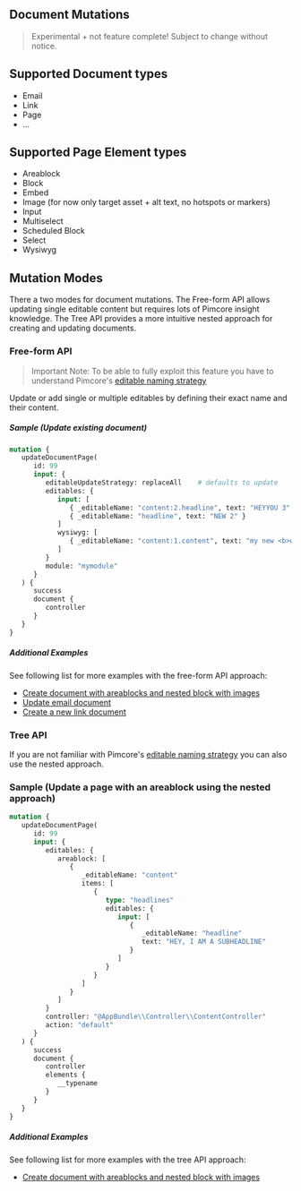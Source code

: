 ## Document Mutations

> Experimental + not feature complete! Subject to change without notice.
 
## Supported Document types

* Email
* Link
* Page
* ...

## Supported Page Element types

* Areablock
* Block
* Embed  
* Image (for now only target asset + alt text, no hotspots or markers)
* Input
* Multiselect
* Scheduled Block
* Select
* Wysiwyg

## Mutation Modes

There a two modes for document mutations. The Free-form API allows updating single editable content but
requires lots of Pimcore insight knowledge. The Tree API provides a more intuitive nested approach for
creating and updating documents. 


### Free-form API

> Important Note: To be able to fully exploit this feature you have to understand Pimcore's [editable naming strategy](https://pimcore.com/docs/6.x/Development_Documentation/Documents/Editable_Naming_Strategies.html) 

Update or add single or multiple editables by defining their exact name and their content.

##### Sample (Update existing document)


```graphql
mutation {
   updateDocumentPage(
      id: 99
      input: {
         editableUpdateStrategy: replaceAll    # defaults to update
         editables: {
            input: [
               { _editableName: "content:2.headline", text: "HEYYOU 3" }
               { _editableName: "headline", text: "NEW 2" }
            ]
            wysiwyg: [
               { _editableName: "content:1.content", text: "my new <b>wysiwyg</b>" }
            ]
         }
         module: "mymodule"
      }
   ) {
      success
      document {
         controller
      }
   }
}
```

##### Additional Examples
See following list for more examples with the free-form API approach:

- [Create document with areablocks and nested block with images](./24_Mutation_Samples/01_FreeformAPI_Create_Document_with_Areablocks.md)
- [Update email document](./24_Mutation_Samples/02_FreeformAPI_Update_Email_Document.md)
- [Create a new link document](./24_Mutation_Samples/03_FreeformAPI_Create_new_Link_Document.md)


### Tree API

If you are not familiar with Pimcore's [editable naming strategy](https://pimcore.com/docs/6.x/Development_Documentation/Documents/Editable_Naming_Strategies.html)
you can also use the nested approach.

### Sample (Update a page with an areablock using the nested approach)

```graphql
mutation {
   updateDocumentPage(
      id: 99
      input: {
         editables: {
            areablock: [
               {
                  _editableName: "content"
                  items: [
                     {
                        type: "headlines"
                        editables: {
                           input: [
                              {
                                 _editableName: "headline"
                                 text: "HEY, I AM A SUBHEADLINE"
                              }
                           ]
                        }
                     }
                  ]
               }
            ]
         }
         controller: "@AppBundle\\Controller\\ContentController"
         action: "default"
      }
   ) {
      success
      document {
         controller
         elements {
            __typename
         }
      }
   }
}
```

##### Additional Examples
See following list for more examples with the tree API approach:

- [Create document with areablocks and nested block with images](./24_Mutation_Samples/04_TreeAPI_Create_Document_with_Areablocks.md)